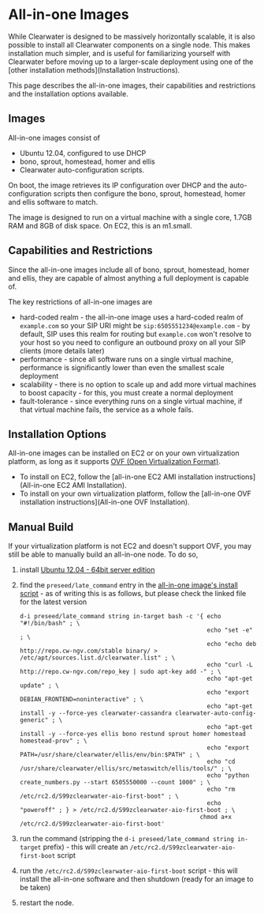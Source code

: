 # All-in-one Images

While Clearwater is designed to be massively horizontally scalable, it is also possible to install all Clearwater components on a single node.  This makes installation much simpler, and is useful for familiarizing yourself with Clearwater before moving up to a larger-scale deployment using one of the [other installation methods](Installation Instructions).

This page describes the all-in-one images, their capabilities and restrictions and the installation options available.

## Images

All-in-one images consist of
*   Ubuntu 12.04, configured to use DHCP
*   bono, sprout, homestead, homer and ellis
*   Clearwater auto-configuration scripts.

On boot, the image retrieves its IP configuration over DHCP and the auto-configuration scripts then configure the bono, sprout, homestead, homer and ellis software to match.

The image is designed to run on a virtual machine with a single core, 1.7GB RAM and 8GB of disk space.  On EC2, this is an m1.small.

## Capabilities and Restrictions

Since the all-in-one images include all of bono, sprout, homestead, homer and ellis, they are capable of almost anything a full deployment is capable of.

The key restrictions of all-in-one images are
*   hard-coded realm - the all-in-one image uses a hard-coded realm of `example.com` so your SIP URI might be `sip:6505551234@example.com` - by default, SIP uses this realm for routing but `example.com` won't resolve to your host so you need to configure an outbound proxy on all your SIP clients (more details later)
*   performance - since all software runs on a single virtual machine, performance is significantly lower than even the smallest scale deployment
*   scalability - there is no option to scale up and add more virtual machines to boost capacity - for this, you must create a normal deployment
*   fault-tolerance - since everything runs on a single virtual machine, if that virtual machine fails, the service as a whole fails.

## Installation Options

All-in-one images can be installed on EC2 or on your own virtualization platform, as long as it supports [OVF (Open Virtualization Format)](http://dmtf.org/standards/ovf).

*   To install on EC2, follow the [all-in-one EC2 AMI installation instructions](All-in-one EC2 AMI Installation).
*   To install on your own virtualization platform, follow the [all-in-one OVF installation instructions](All-in-one OVF Installation).

## Manual Build

If your virtualization platform is not EC2 and doesn't support OVF, you may still be able to manually build an all-in-one node.  To do so,

1.  install [Ubuntu 12.04 - 64bit server edition](http://releases.ubuntu.com/precise/)
2.  find the `preseed/late_command` entry in the [all-in-one image's install script](https://github.com/Metaswitch/clearwater-vm-images/blob/master/ubuntu-ovf/ubuntu-server.seed) - as of writing this is as follows, but please check the linked file for the latest version

        d-i preseed/late_command string in-target bash -c '{ echo "#!/bin/bash" ; \
                                                             echo "set -e" ; \
                                                             echo "echo deb http://repo.cw-ngv.com/stable binary/ > /etc/apt/sources.list.d/clearwater.list" ; \
                                                             echo "curl -L http://repo.cw-ngv.com/repo_key | sudo apt-key add -" ; \
                                                             echo "apt-get update" ; \
                                                             echo "export DEBIAN_FRONTEND=noninteractive" ; \
                                                             echo "apt-get install -y --force-yes clearwater-cassandra clearwater-auto-config-generic" ; \
                                                             echo "apt-get install -y --force-yes ellis bono restund sprout homer homestead homestead-prov" ; \
                                                             echo "export PATH=/usr/share/clearwater/ellis/env/bin:$PATH" ; \
                                                             echo "cd /usr/share/clearwater/ellis/src/metaswitch/ellis/tools/" ; \
                                                             echo "python create_numbers.py --start 6505550000 --count 1000" ; \
                                                             echo "rm /etc/rc2.d/S99zclearwater-aio-first-boot" ; \
                                                             echo "poweroff" ; } > /etc/rc2.d/S99zclearwater-aio-first-boot ; \
                                                           chmod a+x /etc/rc2.d/S99zclearwater-aio-first-boot'

3.  run the command (stripping the `d-i preseed/late_command string in-target` prefix) - this will create an `/etc/rc2.d/S99zclearwater-aio-first-boot` script
4.  run the `/etc/rc2.d/S99zclearwater-aio-first-boot` script - this will install the all-in-one software and then shutdown (ready for an image to be taken)
4.  restart the node.